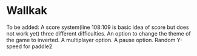 # Wallkak
To be added:
A score system(line 108:109 is basic idea of score but does not work yet)
three different difficulties.
An option to change the theme of the game to inverted.
A multiplayer option.
A pause option.
Random Y-speed for paddle2
